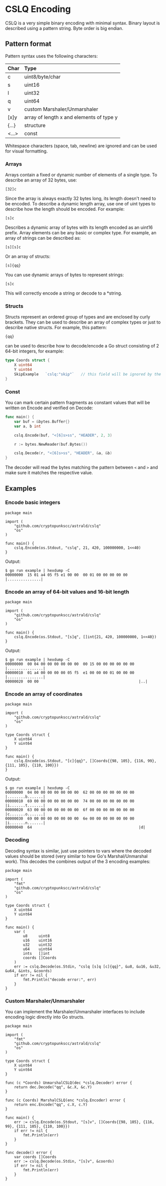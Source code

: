 # CSLQ Encoding

CSLQ is a very simple binary encoding with minimal syntax. Binary layout is described using a pattern
string. Byte order is big endian.

## Pattern format

Pattern syntax uses the following characters:

| Char  | Type                                     |
|-------|:-----------------------------------------|
| c     | uint8/byte/char                          |
| s     | uint16                                   |
| l     | uint32                                   |
| q     | uint64                                   |
| v     | custom Marshaler/Unmarshaler             |
| [x]y  | array of length x and elements of type y |
| {...} | structure                                |
| <...> | const                                    |

Whitespace characters (space, tab, newline) are ignored and can be used for visual formatting.

### Arrays

Arrays contain a fixed or dynamic number of elements of a single type. To describe an array
of 32 bytes, use:

`[32]c`

Since the array is always exactly 32 bytes long, its length doesn't need to be encoded. To describe
a dynamic length array, use one of uint types to describe how the length should be encoded. For example:

`[s]c`

Describes a dynamic array of bytes with its length encoded as an uint16 prefix. Array elements can be
any basic or complex type. For example, an array of strings can be described as:

`[s][s]c`

Or an array of structs:

`[s]{qq}`

You can use dynamic arrays of bytes to represent strings:

`[s]c`

This will correctly encode a string or decode to a *string.

### Structs

Structs represent an ordered group of types and are enclosed by curly brackets. They can be used
to describe an array of complex types or just to describe native structs. For example, this pattern:

`{qq}`

can be used to describe how to decode/encode a Go struct consisting of 2 64-bit integers, for example:

````go
type Coords struct {
	X uint64
	Y uint64
	SkipExample   `cslq:"skip"`   // this field will be ignored by the Encoder/Decoder
}
````

### Const

You can mark certain pattern fragments as constant values that will be written on Encode and verified on Decode:

````go
func main() {
	var buf = &bytes.Buffer{}
	var a, b int

	cslq.Encode(buf, "<[6]s>ss", "HEADER", 2, 3)

	r := bytes.NewReader(buf.Bytes())

	cslq.Decode(r, "<[6]s>ss", "HEADER", &a, &b)
}
````

The decoder will read the bytes matching the pattern between `<` and `>` and make sure it matches the respective
value.

## Examples

### Encode basic integers

````golang
package main

import (
	"github.com/cryptopunkscc/astrald/cslq"
	"os"
)

func main() {
	cslq.Encode(os.Stdout, "cslq", 21, 420, 100000000, 1<<40)
}
````

Output:

````
$ go run example | hexdump -C
00000000  15 01 a4 05 f5 e1 00 00  00 01 00 00 00 00 00     |...............|
````

### Encode an array of 64-bit values and 16-bit length

````golang
package main

import (
	"github.com/cryptopunkscc/astrald/cslq"
	"os"
)

func main() {
	cslq.Encode(os.Stdout, "[s]q", []int{21, 420, 100000000, 1<<40})
}
````

Output:

````
$ go run example | hexdump -C
00000000  00 04 00 00 00 00 00 00  00 15 00 00 00 00 00 00  |................|
00000010  01 a4 00 00 00 00 05 f5  e1 00 00 00 01 00 00 00  |................|
00000020  00 00                                             |..|
````

### Encode an array of coordinates

````golang
package main

import (
	"github.com/cryptopunkscc/astrald/cslq"
	"os"
)

type Coords struct {
	X uint64
	Y uint64
}

func main() {
	cslq.Encode(os.Stdout, "[c]{qq}", []Coords{{98, 105}, {116, 99}, {111, 105}, {110, 100}})
}
````

Output:

````
$ go run example | hexdump -C
00000000  04 00 00 00 00 00 00 00  62 00 00 00 00 00 00 00  |........b.......|
00000010  69 00 00 00 00 00 00 00  74 00 00 00 00 00 00 00  |i.......t.......|
00000020  63 00 00 00 00 00 00 00  6f 00 00 00 00 00 00 00  |c.......o.......|
00000030  69 00 00 00 00 00 00 00  6e 00 00 00 00 00 00 00  |i.......n.......|
00000040  64                                                |d|
````

### Decoding

Decoding syntax is similar, just use pointers to vars where the decoded values should be stored (very
similar to how Go's Marshal/Unmarshal work). This decodes the combines output of the 3 encoding examples:

````golang
package main

import (
	"fmt"
	"github.com/cryptopunkscc/astrald/cslq"
	"os"
)

type Coords struct {
	X uint64
	Y uint64
}

func main() {
	var (
		u8     uint8
		u16    uint16
		u32    uint32
		u64    uint64
		ints   []int
		coords []Coords
	)
	err := cslq.Decode(os.Stdin, "cslq [s]q [c]{qq}", &u8, &u16, &u32, &u64, &ints, &coords)
	if err != nil {
		fmt.Println("decode error:", err)
	}
}
````

### Custom Marshaler/Unmarshaler

You can implement the Marshaler/Unmarshaler interfaces to include encoding logic directly into Go structs.


````golang
package main

import (
	"fmt"
	"github.com/cryptopunkscc/astrald/cslq"
	"os"
)

type Coords struct {
	X uint64
	Y uint64
}

func (c *Coords) UnmarshalCSLQ(dec *cslq.Decoder) error {
	return dec.Decode("qq", &c.X, &c.Y)
}

func (c Coords) MarshalCSLQ(enc *cslq.Encoder) error {
	return enc.Encode("qq", c.X, c.Y)
}

func main() {
	err := cslq.Encode(os.Stdout, "[s]v", []Coords{{98, 105}, {116, 99}, {111, 105}, {110, 100}})
	if err != nil {
		fmt.Println(err)
	}
}

func decode() error {
	var coords []Coords
	err := cslq.Decode(os.Stdin, "[s]v", &coords)
	if err != nil {
		fmt.Println(err)
	}
}
````